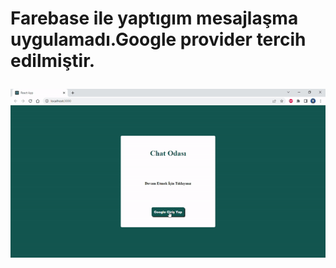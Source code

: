 

<h1> Farebase ile yaptıgım mesajlaşma 
uygulamadı.Google provider tercih edilmiştir.

![](./src/assest/chatG.gif)